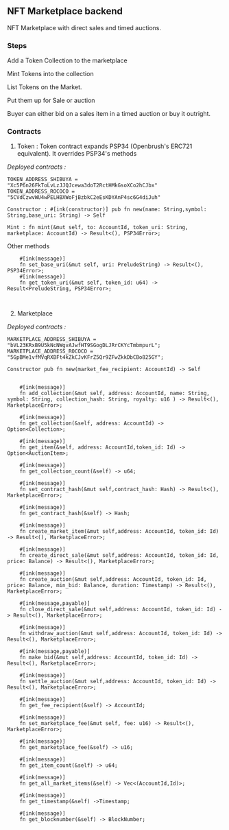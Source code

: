 ## NFT Marketplace backend

NFT Marketplace with direct sales and timed auctions.

### Steps

Add a Token Collection to the marketplace

Mint Tokens into the collection

List Tokens on the Market.

Put them up for Sale or auction

Buyer can either bid on a sales item in a timed auction or buy it outright.

### Contracts

1. Token : Token contract expands PSP34 (Openbrush's ERC721 equivalent). It overrides PSP34's methods

_Deployed contracts :_

```
TOKEN_ADDRESS_SHIBUYA = "Xc5P6n26FkToLvLzJJQJcewa3doT2RctHMkGsoXCo2hCJbx"
TOKEN_ADDRESS_ROCOCO = "5CVdCzwvWU4wPELHBXWoFjBzbkC2eEsKDYAnP4sc6G4diJuh"
```

```
Constructor : #[ink(constructor)] pub fn new(name: String,symbol: String,base_uri: String) -> Self 
```

```
Mint : fn mint(&mut self, to: AccountId, token_uri: String, marketplace: AccountId) -> Result<(), PSP34Error>;
```

Other methods

```
    #[ink(message)]
    fn set_base_uri(&mut self, uri: PreludeString) -> Result<(), PSP34Error>;
    #[ink(message)]
    fn get_token_uri(&mut self, token_id: u64) -> Result<PreludeString, PSP34Error>;

    
```

2. Marketplace

_Deployed contracts :_

```
MARKETPLACE_ADDRESS_SHIBUYA = "bVL23KRxB9U5kNcNWgvAJwfHT9SGogDLJRrCKYcTmbmpurL";
MARKETPLACE_ADDRESS_ROCOCO = "5GpBMe1vfMVqRXBFt4kZkCJvKFrZ5Qr9ZFwZkkDbCBo825GY";
```

```
Constructor pub fn new(market_fee_recipient: AccountId) -> Self 
```

```

    #[ink(message)]
    fn add_collection(&mut self, address: AccountId, name: String, symbol: String, collection_hash: String, royalty: u16 ) -> Result<(), MarketplaceError>;

    #[ink(message)]
    fn get_collection(&self, address: AccountId) -> Option<Collection>;

    #[ink(message)]
    fn get_item(&self, address: AccountId,token_id: Id) -> Option<AuctionItem>;

    #[ink(message)]
    fn get_collection_count(&self) -> u64;

    #[ink(message)]
    fn set_contract_hash(&mut self,contract_hash: Hash) -> Result<(), MarketplaceError>;

    #[ink(message)]
    fn get_contract_hash(&self) -> Hash;

    #[ink(message)]
    fn create_market_item(&mut self,address: AccountId, token_id: Id)  -> Result<(), MarketplaceError>;

    #[ink(message)]
    fn create_direct_sale(&mut self,address: AccountId, token_id: Id, price: Balance) -> Result<(), MarketplaceError>;

    #[ink(message)]
    fn create_auction(&mut self,address: AccountId, token_id: Id, price: Balance, min_bid: Balance, duration: Timestamp) -> Result<(), MarketplaceError>;

    #[ink(message,payable)]
    fn close_direct_sale(&mut self,address: AccountId, token_id: Id) -> Result<(), MarketplaceError>;

    #[ink(message)]
    fn withdraw_auction(&mut self,address: AccountId, token_id: Id) -> Result<(), MarketplaceError>;

    #[ink(message,payable)]
    fn make_bid(&mut self,address: AccountId, token_id: Id) -> Result<(), MarketplaceError>;

    #[ink(message)]
    fn settle_auction(&mut self,address: AccountId, token_id: Id) -> Result<(), MarketplaceError>;

    #[ink(message)]
    fn get_fee_recipient(&self) -> AccountId;

    #[ink(message)]
    fn set_marketplace_fee(&mut self, fee: u16) -> Result<(), MarketplaceError>;

    #[ink(message)]
    fn get_marketplace_fee(&self) -> u16;

    #[ink(message)]
    fn get_item_count(&self) -> u64;

    #[ink(message)]
    fn get_all_market_items(&self) -> Vec<(AccountId,Id)>;

    #[ink(message)]
    fn get_timestamp(&self) ->Timestamp;

    #[ink(message)]
    fn get_blocknumber(&self) -> BlockNumber;

    
 ```
